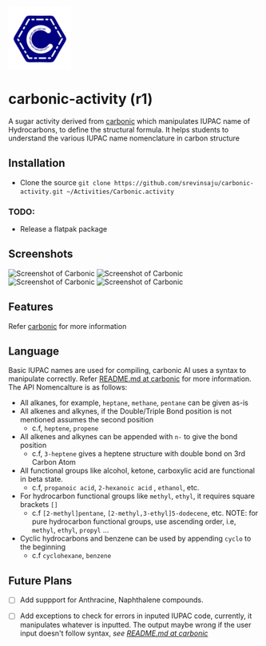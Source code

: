 <img src=activity/src-carbonic.svg width=25%>

# carbonic-activity (r1)
A sugar activity derived from [carbonic](https://github.com/srevinsaju/carbonic)
which manipulates IUPAC name of Hydrocarbons, to define the structural formula.
It helps students to understand the various IUPAC name nomenclature in carbon 
structure

## Installation
* Clone the source
```git clone https://github.com/srevinsaju/carbonic-activity.git ~/Activities/Carbonic.activity```
### TODO: 
* Release a flatpak package

## Screenshots
![Screenshot of Carbonic](screenshots/screenshot1.png)
![Screenshot of Carbonic](screenshots/screenshot2.png)
![Screenshot of Carbonic](screenshots/screenshot3.png)
![Screenshot of Carbonic](screenshots/screenshot4.png)

## Features
Refer [carbonic](https://github.com/srevinsaju/carbonic) for more information

## Language
Basic IUPAC names are used for compiling,
carbonic AI uses a syntax to manipulate correctly. Refer [README.md at carbonic](https://github.com/srevinsaju/carbonic)
for more information.
The API Nomencalture is as follows:
* All alkanes, for example, `heptane`, `methane`, `pentane` can be given as-is
* All alkenes and alkynes, if the Double/Triple Bond position is not mentioned assumes the second position
  - c.f, `heptene`, `propene`
* All alkenes and alkynes can be appended with `n-` to give the bond position
  - c.f, `3-heptene` gives a heptene structure with double bond on 3rd Carbon Atom
* All functional groups like alcohol, ketone, carboxylic acid are functional in beta state.
  - c.f, `propanoic acid`, `2-hexanoic acid` , `ethanol`, etc.
* For hydrocarbon functional groups like `methyl`, `ethyl`, it requires square brackets `[]`
  - c.f `[2-methyl]pentane`, `[2-methyl,3-ethyl]5-dodecene`, etc.
NOTE: for pure hydrocarbon functional groups, use ascending order, i.e, `methyl`, `ethyl`, `propyl` ...
* Cyclic hydrocarbons and benzene can be used by appending `cyclo` to the beginning
  - c.f `cyclohexane`, `benzene`

## Future Plans
* [ ] Add suppport for Anthracine, Naphthalene compounds.
* [ ] Add exceptions to check for errors in inputed IUPAC code, currently, it manipulates whatever is inputted. The output maybe wrong if the user input doesn't follow syntax, _see [README.md at carbonic](https://github.com/srevinsaju/carbonic)_




